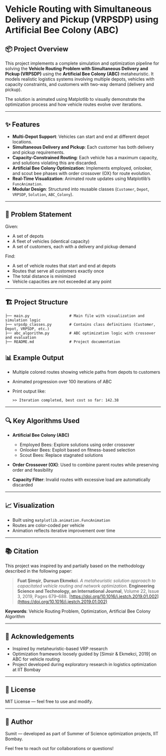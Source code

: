 # Vehicle Routing with Simultaneous Delivery and Pickup (VRPSDP) using Artificial Bee Colony (ABC)

## 📦 Project Overview

This project implements a complete simulation and optimization pipeline for solving the **Vehicle Routing Problem with Simultaneous Delivery and Pickup (VRPSDP)** using the **Artificial Bee Colony (ABC)** metaheuristic. It models realistic logistics systems involving multiple depots, vehicles with capacity constraints, and customers with two-way demand (delivery and pickup).

The solution is animated using Matplotlib to visually demonstrate the optimization process and how vehicle routes evolve over iterations.

---

## ✨ Features

* **Multi-Depot Support**: Vehicles can start and end at different depot locations.
* **Simultaneous Delivery and Pickup**: Each customer has both delivery and pickup requirements.
* **Capacity-Constrained Routing**: Each vehicle has a maximum capacity, and solutions violating this are discarded.
* **Artificial Bee Colony Optimization**: Implements employed, onlooker, and scout bee phases with order crossover (OX) for route evolution.
* **Real-Time Visualization**: Animated route updates using Matplotlib’s `FuncAnimation`.
* **Modular Design**: Structured into reusable classes (`Customer`, `Depot`, `VRPSDP`, `Solution`, `ABC_Colony`).

---

## 🧮 Problem Statement

Given:

* A set of depots
* A fleet of vehicles (identical capacity)
* A set of customers, each with a delivery and pickup demand

Find:

* A set of vehicle routes that start and end at depots
* Routes that serve all customers exactly once
* The total distance is minimized
* Vehicle capacities are not exceeded at any point

---

## 🏗️ Project Structure

```
├── main.py                  # Main file with visualization and simulation logic
├── vrpsdp_classes.py        # Contains class definitions (Customer, Depot, VRPSDP, etc.)
├── abc_algorithm.py         # ABC optimization logic with crossover and evaluation
├── README.md                # Project documentation
```





## 📊 Example Output

* Multiple colored routes showing vehicle paths from depots to customers
* Animated progression over 100 iterations of ABC
* Print output like:

  ```
  >> Iteration completed, best cost so far: 142.38
  ```

---

## 🔍 Key Algorithms Used

* **Artificial Bee Colony (ABC)**

  * Employed Bees: Explore solutions using order crossover
  * Onlooker Bees: Exploit based on fitness-based selection
  * Scout Bees: Replace stagnated solutions
* **Order Crossover (OX)**: Used to combine parent routes while preserving order and feasibility
* **Capacity Filter**: Invalid routes with excessive load are automatically discarded

---

## 📈 Visualization

* Built using `matplotlib.animation.FuncAnimation`
* Routes are color-coded per vehicle
* Animation reflects iterative improvement over time

---

## 📚 Citation

This project was inspired by and partially based on the methodology described in the following paper:

> **Fuat Şimşir**, **Dursun Ekmekci**.
> *A metaheuristic solution approach to capacitated vehicle routing and network optimization.*
> **Engineering Science and Technology, an International Journal**, Volume 22, Issue 3, 2019, Pages 679–688.
> [https://doi.org/10.1016/j.jestch.2019.01.002](https://doi.org/10.1016/j.jestch.2019.01.002)

**Keywords**: Vehicle Routing Problem, Optimization, Artificial Bee Colony Algorithm

---

## 🙌 Acknowledgements

* Inspired by metaheuristic-based VRP research
* Optimization framework loosely guided by \[Simsir & Ekmekci, 2019] on ABC for vehicle routing
* Project developed during exploratory research in logistics optimization at IIT Bombay

---

## 📜 License

MIT License — feel free to use and modify.

---

## 👤 Author

Sumit — developed as part of Summer of Science optimization projects, IIT Bombay.

Feel free to reach out for collaborations or questions!

